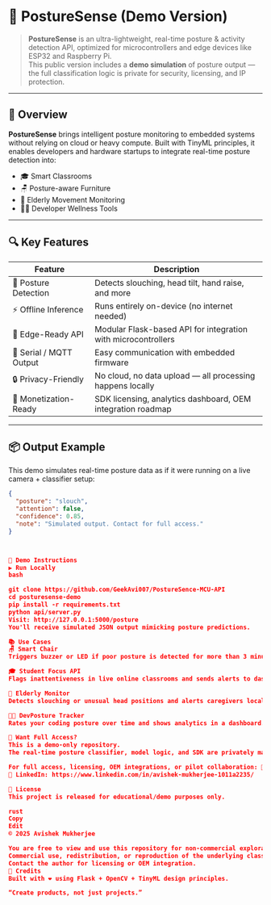 # 🧠 PostureSense (Demo Version)

> **PostureSense** is an ultra-lightweight, real-time posture & activity detection API, optimized for microcontrollers and edge devices like ESP32 and Raspberry Pi.  
> This public version includes a **demo simulation** of posture output — the full classification logic is private for security, licensing, and IP protection.

---

## 🚀 Overview

**PostureSense** brings intelligent posture monitoring to embedded systems without relying on cloud or heavy compute. Built with TinyML principles, it enables developers and hardware startups to integrate real-time posture detection into:

- 🎓 Smart Classrooms
- 🪑 Posture-aware Furniture
- 👴 Elderly Movement Monitoring
- 🧑‍💻 Developer Wellness Tools

---

## 🔍 Key Features

| Feature                     | Description                                                  |
|----------------------------|--------------------------------------------------------------|
| 🧠 Posture Detection        | Detects slouching, head tilt, hand raise, and more           |
| ⚡ Offline Inference        | Runs entirely on-device (no internet needed)                 |
| 🔌 Edge-Ready API           | Modular Flask-based API for integration with microcontrollers |
| 📡 Serial / MQTT Output     | Easy communication with embedded firmware                    |
| 🔒 Privacy-Friendly         | No cloud, no data upload — all processing happens locally     |
| 💼 Monetization-Ready       | SDK licensing, analytics dashboard, OEM integration roadmap   |

---

## 📦 Output Example

This demo simulates real-time posture data as if it were running on a live camera + classifier setup:

```json
{
  "posture": "slouch",
  "attention": false,
  "confidence": 0.85,
  "note": "Simulated output. Contact for full access."
}



🧪 Demo Instructions
▶️ Run Locally
bash

git clone https://github.com/GeekAvi007/PostureSence-MCU-API
cd posturesense-demo
pip install -r requirements.txt
python api/server.py
Visit: http://127.0.0.1:5000/posture
You'll receive simulated JSON output mimicking posture predictions.

📚 Use Cases
🪑 Smart Chair
Triggers buzzer or LED if poor posture is detected for more than 3 minutes.

🎓 Student Focus API
Flags inattentiveness in live online classrooms and sends alerts to dashboards.

👴 Elderly Monitor
Detects slouching or unusual head positions and alerts caregivers locally.

🧑‍💻 DevPosture Tracker
Rates your coding posture over time and shows analytics in a dashboard.

🔐 Want Full Access?
This is a demo-only repository.
The real-time posture classifier, model logic, and SDK are privately maintained.

For full access, licensing, OEM integrations, or pilot collaboration: 📩 Email: avishekmachinelearning@gmail.com
💼 LinkedIn: https://www.linkedin.com/in/avishek-mukherjee-1011a2235/

📄 License
This project is released for educational/demo purposes only.

rust
Copy
Edit
© 2025 Avishek Mukherjee

You are free to view and use this repository for non-commercial exploration.
Commercial use, redistribution, or reproduction of the underlying classification logic or proprietary modules is strictly prohibited.
Contact the author for licensing or OEM integration.
🙌 Credits
Built with ❤️ using Flask + OpenCV + TinyML design principles.

“Create products, not just projects.”


